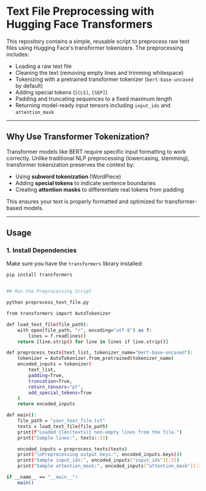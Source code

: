 # Text File Preprocessing with Hugging Face Transformers

This repository contains a simple, reusable script to preprocess raw text files using Hugging Face's transformer tokenizers. The preprocessing includes:

- Loading a raw text file
- Cleaning the text (removing empty lines and trimming whitespace)
- Tokenizing with a pretrained transformer tokenizer (`bert-base-uncased` by default)
- Adding special tokens (`[CLS]`, `[SEP]`)
- Padding and truncating sequences to a fixed maximum length
- Returning model-ready input tensors including `input_ids` and `attention_mask`

---

## Why Use Transformer Tokenization?

Transformer models like BERT require specific input formatting to work correctly. Unlike traditional NLP preprocessing (lowercasing, stemming), transformer tokenization preserves the context by:

- Using **subword tokenization** (WordPiece)
- Adding **special tokens** to indicate sentence boundaries
- Creating **attention masks** to differentiate real tokens from padding

This ensures your text is properly formatted and optimized for transformer-based models.

---

## Usage

### 1. Install Dependencies

Make sure you have the `transformers` library installed:

```bash
pip install transformers


## Run the Preprocessing Script

python preprocess_text_file.py

from transformers import AutoTokenizer

def load_text_file(file_path):
    with open(file_path, "r", encoding="utf-8") as f:
        lines = f.readlines()
    return [line.strip() for line in lines if line.strip()]

def preprocess_texts(text_list, tokenizer_name="bert-base-uncased"):
    tokenizer = AutoTokenizer.from_pretrained(tokenizer_name)
    encoded_inputs = tokenizer(
        text_list,
        padding=True,
        truncation=True,
        return_tensors="pt",
        add_special_tokens=True
    )
    return encoded_inputs

def main():
    file_path = "your_text_file.txt"
    texts = load_text_file(file_path)
    print(f"Loaded {len(texts)} non-empty lines from the file.")
    print("Sample lines:", texts[:3])

    encoded_inputs = preprocess_texts(texts)
    print("\nPreprocessing output keys:", encoded_inputs.keys())
    print("Sample input_ids:", encoded_inputs["input_ids"][:3])
    print("Sample attention_mask:", encoded_inputs["attention_mask"][:3])

if __name__ == "__main__":
    main()

